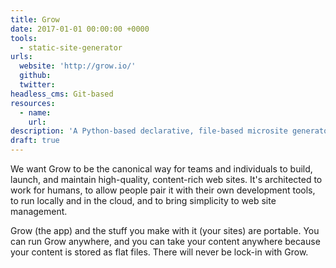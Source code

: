 ```yaml
---
title: Grow
date: 2017-01-01 00:00:00 +0000
tools:
  - static-site-generator
urls:
  website: 'http://grow.io/'
  github:
  twitter:
headless_cms: Git-based
resources:
  - name:
    url:
description: 'A Python-based declarative, file-based microsite generator'
draft: true
---
```



We want Grow to be the canonical way for teams and individuals to build, launch, and maintain high-quality, content-rich web sites. It's architected to work for humans, to allow people pair it with their own development tools, to run locally and in the cloud, and to bring simplicity to web site management.

Grow (the app) and the stuff you make with it (your sites) are portable. You can run Grow anywhere, and you can take your content anywhere because your content is stored as flat files. There will never be lock-in with Grow.
